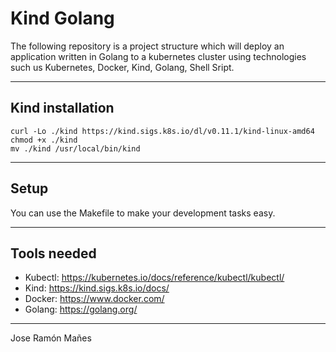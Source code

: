 # Kind Golang

The following repository is a project structure which will deploy an application written in Golang to a kubernetes cluster using technologies such us Kubernetes, Docker, Kind, Golang, Shell Sript.

---

## Kind installation
```shell
curl -Lo ./kind https://kind.sigs.k8s.io/dl/v0.11.1/kind-linux-amd64
chmod +x ./kind
mv ./kind /usr/local/bin/kind
```
---

## Setup

You can use the Makefile to make your development tasks easy.

---

## Tools needed
- Kubectl: https://kubernetes.io/docs/reference/kubectl/kubectl/
- Kind: https://kind.sigs.k8s.io/docs/
- Docker: https://www.docker.com/
- Golang: https://golang.org/

---

Jose Ramón Mañes
